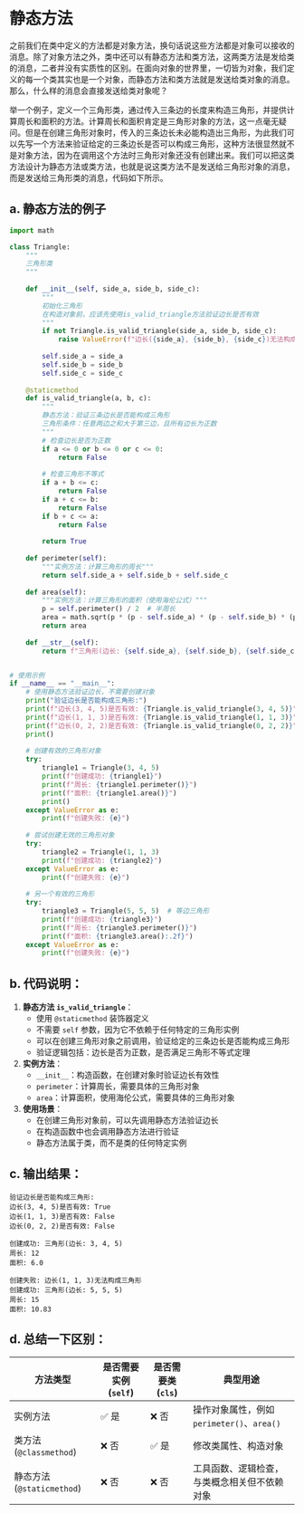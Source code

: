 # 静态方法

之前我们在类中定义的方法都是对象方法，换句话说这些方法都是对象可以接收的消息。除了对象方法之外，类中还可以有静态方法和类方法，这两类方法是发给类的消息，二者并没有实质性的区别。在面向对象的世界里，一切皆为对象，我们定义的每一个类其实也是一个对象，而静态方法和类方法就是发送给类对象的消息。那么，什么样的消息会直接发送给类对象呢？

举一个例子，定义一个三角形类，通过传入三条边的长度来构造三角形，并提供计算周长和面积的方法。计算周长和面积肯定是三角形对象的方法，这一点毫无疑问。但是在创建三角形对象时，传入的三条边长未必能构造出三角形，为此我们可以先写一个方法来验证给定的三条边长是否可以构成三角形，这种方法很显然就不是对象方法，因为在调用这个方法时三角形对象还没有创建出来。我们可以把这类方法设计为静态方法或类方法，也就是说这类方法不是发送给三角形对象的消息，而是发送给三角形类的消息，代码如下所示。



## **a. 静态方法的例子**

~~~python
import math

class Triangle:
    """
    三角形类
    """
    
    def __init__(self, side_a, side_b, side_c):
        """
        初始化三角形
        在构造对象前，应该先使用is_valid_triangle方法验证边长是否有效
        """
        if not Triangle.is_valid_triangle(side_a, side_b, side_c):
            raise ValueError(f"边长({side_a}, {side_b}, {side_c})无法构成三角形")
        
        self.side_a = side_a
        self.side_b = side_b
        self.side_c = side_c
    
    @staticmethod
    def is_valid_triangle(a, b, c):
        """
        静态方法：验证三条边长是否能构成三角形
        三角形条件：任意两边之和大于第三边，且所有边长为正数
        """
        # 检查边长是否为正数
        if a <= 0 or b <= 0 or c <= 0:
            return False
        
        # 检查三角形不等式
        if a + b <= c:
            return False
        if a + c <= b:
            return False
        if b + c <= a:
            return False
        
        return True
    
    def perimeter(self):
        """实例方法：计算三角形的周长"""
        return self.side_a + self.side_b + self.side_c
    
    def area(self):
        """实例方法：计算三角形的面积（使用海伦公式）"""
        p = self.perimeter() / 2  # 半周长
        area = math.sqrt(p * (p - self.side_a) * (p - self.side_b) * (p - self.side_c))
        return area
    
    def __str__(self):
        return f"三角形(边长: {self.side_a}, {self.side_b}, {self.side_c})"


# 使用示例
if __name__ == "__main__":
    # 使用静态方法验证边长，不需要创建对象
    print("验证边长是否能构成三角形:")
    print(f"边长(3, 4, 5)是否有效: {Triangle.is_valid_triangle(3, 4, 5)}")  # True
    print(f"边长(1, 1, 3)是否有效: {Triangle.is_valid_triangle(1, 1, 3)}")  # False
    print(f"边长(0, 2, 2)是否有效: {Triangle.is_valid_triangle(0, 2, 2)}")  # False
    print()
    
    # 创建有效的三角形对象
    try:
        triangle1 = Triangle(3, 4, 5)
        print(f"创建成功: {triangle1}")
        print(f"周长: {triangle1.perimeter()}")
        print(f"面积: {triangle1.area()}")
        print()
    except ValueError as e:
        print(f"创建失败: {e}")
    
    # 尝试创建无效的三角形对象
    try:
        triangle2 = Triangle(1, 1, 3)
        print(f"创建成功: {triangle2}")
    except ValueError as e:
        print(f"创建失败: {e}")
    
    # 另一个有效的三角形
    try:
        triangle3 = Triangle(5, 5, 5)  # 等边三角形
        print(f"创建成功: {triangle3}")
        print(f"周长: {triangle3.perimeter()}")
        print(f"面积: {triangle3.area():.2f}")
    except ValueError as e:
        print(f"创建失败: {e}")
~~~



## **b. 代码说明：**

1. **静态方法 `is_valid_triangle`**：
   - 使用 `@staticmethod` 装饰器定义
   - 不需要 `self` 参数，因为它不依赖于任何特定的三角形实例
   - 可以在创建三角形对象之前调用，验证给定的三条边长是否能构成三角形
   - 验证逻辑包括：边长是否为正数，是否满足三角形不等式定理
2. **实例方法**：
   - `__init__`：构造函数，在创建对象时验证边长有效性
   - `perimeter`：计算周长，需要具体的三角形对象
   - `area`：计算面积，使用海伦公式，需要具体的三角形对象
3. **使用场景**：
   - 在创建三角形对象前，可以先调用静态方法验证边长
   - 在构造函数中也会调用静态方法进行验证
   - 静态方法属于类，而不是类的任何特定实例



## **c. 输出结果：**

```
验证边长是否能构成三角形:
边长(3, 4, 5)是否有效: True
边长(1, 1, 3)是否有效: False
边长(0, 2, 2)是否有效: False

创建成功: 三角形(边长: 3, 4, 5)
周长: 12
面积: 6.0

创建失败: 边长(1, 1, 3)无法构成三角形
创建成功: 三角形(边长: 5, 5, 5)
周长: 15
面积: 10.83
```





## d. 总结一下区别：

| 方法类型                   | 是否需要实例 (`self`) | 是否需要类 (`cls`) | 典型用途                                     |
| -------------------------- | --------------------- | ------------------ | -------------------------------------------- |
| 实例方法                   | ✅ 是                  | ❌ 否               | 操作对象属性，例如 `perimeter()`、`area()`   |
| 类方法 (`@classmethod`)    | ❌ 否                  | ✅ 是               | 修改类属性、构造对象                         |
| 静态方法 (`@staticmethod`) | ❌ 否                  | ❌ 否               | 工具函数、逻辑检查，与类概念相关但不依赖对象 |

